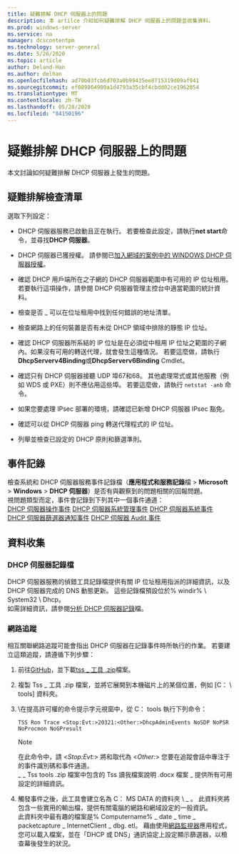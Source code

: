 ```yaml
---
title: 疑難排解 DHCP 伺服器上的問題
description: 本 artilce 介紹如何疑難排解 DHCP 伺服器上的問題並收集資料。
ms.prod: windows-server
ms.service: na
manager: dcscontentpm
ms.technology: server-general
ms.date: 5/26/2020
ms.topic: article
author: Deland-Han
ms.author: delhan
ms.openlocfilehash: ad70b03fcb6d703a0b99435ee8715319d09af941
ms.sourcegitcommit: ef089864980a1d4793a35cbf4cbdd02ce1962054
ms.translationtype: MT
ms.contentlocale: zh-TW
ms.lasthandoff: 05/28/2020
ms.locfileid: "84150196"
---
```

# <a name="troubleshoot-problems-on-the-dhcp-server"></a>疑難排解 DHCP 伺服器上的問題

本文討論如何疑難排解 DHCP 伺服器上發生的問題。

## <a name="troubleshooting-checklist"></a>疑難排解檢查清單

選取下列設定：

  - DHCP 伺服器服務已啟動且正在執行。 若要檢查此設定，請執行**net start**命令，並尋找**DHCP 伺服器**。

  - DHCP 伺服器已獲授權。 請參閱已[加入網域的案例中的 WINDOWS DHCP 伺服器授權](https://docs.microsoft.com/openspecs/windows_protocols/ms-dhcpe/56f8870b-a7c1-4db1-8a86-f69079fe5077)。

  - 確認 DHCP 用戶端所在之子網的 DHCP 伺服器範圍中有可用的 IP 位址租用。 若要執行這項操作，請參閱 DHCP 伺服器管理主控台中適當範圍的統計資料。

  - 檢查是否 \_ 可以在位址租用中找到任何錯誤的地址清單。

  - 檢查網路上的任何裝置是否有未從 DHCP 領域中排除的靜態 IP 位址。

  - 確認 DHCP 伺服器所系結的 IP 位址是在必須從中租用 IP 位址之範圍的子網內。如果沒有可用的轉送代理，就會發生這種情況。 若要這麼做，請執行**DhcpServerv4Binding**或**DhcpServerv6Binding** Cmdlet。

  - 確認只有 DHCP 伺服器接聽 UDP 埠67和68。 其他處理常式或其他服務（例如 WDS 或 PXE）則不應佔用這些埠。 若要這麼做，請執行 `netstat -anb` 命令。

  - 如果您要處理 IPsec 部署的環境，請確認已新增 DHCP 伺服器 IPsec 豁免。

  - 確認可以從 DHCP 伺服器 ping 轉送代理程式的 IP 位址。

  - 列舉並檢查已設定的 DHCP 原則和篩選準則。

## <a name="event-logs"></a>事件記錄

檢查系統和 DHCP 伺服器服務事件記錄檔（**應用程式和服務記錄**檔 \> **Microsoft** \> **Windows** \> **DHCP 伺服器**）是否有與觀察到的問題相關的回報問題。  
視問題類型而定，事件會記錄到下列其中一個事件通道：  
[DHCP 伺服器操作事件](https://docs.microsoft.com/previous-versions/windows/it-pro/windows-server-2012-r2-and-2012/dn800668\(v=ws.11\))  
[DHCP 伺服器系統管理事件](https://docs.microsoft.com/previous-versions/windows/it-pro/windows-server-2012-r2-and-2012/dn800668\(v=ws.11\))  
[DHCP 伺服器系統事件](https://docs.microsoft.com/previous-versions/windows/it-pro/windows-server-2012-r2-and-2012/dn800668\(v=ws.11\))  
[DHCP 伺服器篩選器通知事件](https://docs.microsoft.com/previous-versions/windows/it-pro/windows-server-2012-r2-and-2012/dn800668\(v=ws.11\))  
[DHCP 伺服器 Audit 事件](https://docs.microsoft.com/previous-versions/windows/it-pro/windows-server-2012-r2-and-2012/dn800668\(v=ws.11\))

## <a name="data-collection"></a>資料收集

### <a name="dhcp-server-log"></a>DHCP 伺服器記錄檔

DHCP 伺服器服務的偵錯工具記錄檔提供有關 IP 位址租用指派的詳細資訊，以及 DHCP 伺服器完成的 DNS 動態更新。 這些記錄檔預設位於% windir% \\ System32 \\ Dhcp。  
如需詳細資訊，請參閱[分析 DHCP 伺服器記錄](https://docs.microsoft.com/previous-versions/windows/it-pro/windows-server-2008-R2-and-2008/dd183591\(v=ws.10\))檔。

### <a name="network-trace"></a>網路追蹤

相互關聯網路追蹤可能會指出 DHCP 伺服器在記錄事件時所執行的作業。 若要建立這類追蹤，請遵循下列步驟：

1.  前往[GitHub](https://github.com/CSS-Windows/WindowsDiag/tree/master/ALL/TSS)，並下載[tss \_ 工具 .zip](https://github.com/CSS-Windows/WindowsDiag/blob/master/ALL/TSS/tss_tools.zip)檔案。

2.  複製 Tss \_ 工具 .zip 檔案，並將它展開到本機磁片上的某個位置，例如 [C： \\ tools] 資料夾。

3.  \\在提高許可權的命令提示字元視窗中，從 C： tools 執行下列命令：  
    ```console
    TSS Ron Trace <Stop:Evt:>20321:<Other:>DhcpAdminEvents NoSDP NoPSR NoProcmon NoGPresult
    ```
      
    >[!Note]
    >在此命令中，請 \<*Stop:Evt:*\> 將和取代為 \<*Other:*\> 您要在追蹤會話中專注于的事件識別碼和事件通道。  
    >\_ \_ Tss tools .zip 檔案中包含的 Tss 讀我檔案說明 .docx 檔案 \_ 提供所有可用設定的詳細資訊。

4.  觸發事件之後，此工具會建立名為 C： MS DATA 的資料夾 \\ \_ 。 此資料夾將包含一些實用的輸出檔，提供有關電腦的網路和網域設定的一般資訊。  
    此資料夾中最有趣的檔案是% Computername% \_ date \_ time \_ packetcapture \_ InternetClient \_ dbg. etl。
    藉由使用[網路監視器](https://www.microsoft.com/download/4865)應用程式，您可以載入檔案，並在「DHCP 或 DNS」通訊協定上設定顯示篩選器，以檢查幕後發生的狀況。
